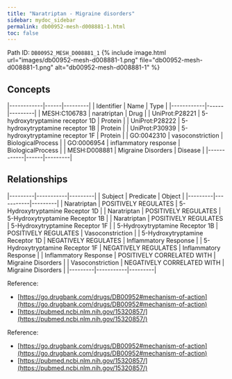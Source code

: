 ```yaml
---
title: "Naratriptan - Migraine disorders"
sidebar: mydoc_sidebar
permalink: db00952-mesh-d008881-1.html
toc: false 
---
```



Path ID: `DB00952_MESH_D008881_1`
{% include image.html url="images/db00952-mesh-d008881-1.png" file="db00952-mesh-d008881-1.png" alt="db00952-mesh-d008881-1" %}

## Concepts

|------------|------|---------|
| Identifier | Name | Type    |
|------------|------|---------|
| MESH:C106783 | naratriptan | Drug |
| UniProt:P28221 | 5-hydroxytryptamine receptor 1D | Protein |
| UniProt:P28222 | 5-hydroxytryptamine receptor 1B | Protein |
| UniProt:P30939 | 5-hydroxytryptamine receptor 1F | Protein |
| GO:0042310 | vasoconstriction | BiologicalProcess |
| GO:0006954 | inflammatory response | BiologicalProcess |
| MESH:D008881 | Migraine Disorders | Disease |
|------------|------|---------|

## Relationships

|---------|-----------|---------|
| Subject | Predicate | Object  |
|---------|-----------|---------|
| Naratriptan | POSITIVELY REGULATES | 5-Hydroxytryptamine Receptor 1D |
| Naratriptan | POSITIVELY REGULATES | 5-Hydroxytryptamine Receptor 1B |
| Naratriptan | POSITIVELY REGULATES | 5-Hydroxytryptamine Receptor 1F |
| 5-Hydroxytryptamine Receptor 1B | POSITIVELY REGULATES | Vasoconstriction |
| 5-Hydroxytryptamine Receptor 1D | NEGATIVELY REGULATES | Inflammatory Response |
| 5-Hydroxytryptamine Receptor 1F | NEGATIVELY REGULATES | Inflammatory Response |
| Inflammatory Response | POSITIVELY CORRELATED WITH | Migraine Disorders |
| Vasoconstriction | NEGATIVELY CORRELATED WITH | Migraine Disorders |
|---------|-----------|---------|

Reference: 
  - [https://go.drugbank.com/drugs/DB00952#mechanism-of-action](https://go.drugbank.com/drugs/DB00952#mechanism-of-action)
  - [https://pubmed.ncbi.nlm.nih.gov/15320857/](https://pubmed.ncbi.nlm.nih.gov/15320857/)

Reference: 
  - [https://go.drugbank.com/drugs/DB00952#mechanism-of-action](https://go.drugbank.com/drugs/DB00952#mechanism-of-action)
  - [https://pubmed.ncbi.nlm.nih.gov/15320857/](https://pubmed.ncbi.nlm.nih.gov/15320857/)
